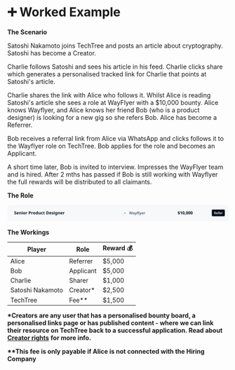 # ➕ Worked Example

**The Scenario**

Satoshi Nakamoto joins TechTree and posts an article about cryptography. Satoshi has become a Creator.



Charlie follows Satoshi and sees his article in his feed. Charlie clicks share which generates a personalised tracked link for Charlie that points at Satoshi's article.



Charlie shares the link with Alice who follows it. Whilst Alice is reading Satoshi's article she sees a role at WayFlyer with a $10,000 bounty. Alice knows Wayflyer, and Alice knows her friend Bob (who is a product designer) is looking for a new gig so she refers Bob. Alice has become a Referrer.&#x20;



Bob receives a referral link from Alice via WhatsApp and clicks follows it to the Wayflyer role on TechTree. Bob applies for the role and becomes an Applicant.



A short time later, Bob is invited to interview. Impresses the WayFlyer team and is hired. After 2 mths has passed if Bob is still working with Wayflyer the full rewards will be distributed to all claimants.

**The Role**

![](<../../../.gitbook/assets/Screenshot 2022-01-07 at 11.52.25.png>)

**The Workings**

| Player           | Role      | Reward 💰 |
| ---------------- | --------- | --------- |
| Alice            | Referrer  | $5,000    |
| Bob              | Applicant | $5,000    |
| Charlie          | Sharer    | $1,000    |
| Satoshi Nakamoto | Creator\* | $2,500    |
| TechTree         | Fee\*\*   | $1,500    |

**\*Creators are any user that has a personalised bounty board, a personalised links page or has published content - where we can link their resource on TechTree back to a successful application. Read about** [**Creator rights**](../creator-rights.md) **for more info.**

**\*\*This fee is only payable if Alice is not connected with the Hiring Company**
